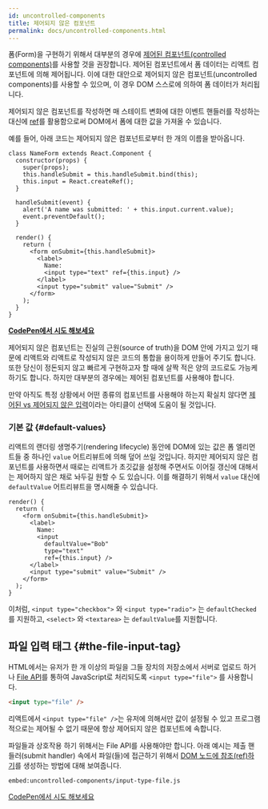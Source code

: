```yaml
---
id: uncontrolled-components
title: 제어되지 않은 컴포넌트
permalink: docs/uncontrolled-components.html
---
```

폼(Form)을 구현하기 위해서 대부분의 경우에 [제어된 컴포넌트(controlled components)](/docs/forms.html)를 사용할 것을 권장합니다. 제어된 컴포넌트에서 폼 데이터는 리액트 컴포넌트에 의해 제어됩니다. 이에 대한 대안으로 제어되지 않은 컴포넌트(uncontrolled components)를 사용할 수 있으며, 이 경우 DOM 스스로에 의하여 폼 데이터가 처리됩니다. 

제어되지 않은 컴포넌트를 작성하면 매 스테이트 변화에 대한 이벤트 핸들러를 작성하는 대신에 [ref](/docs/refs-and-the-dom.html)를 활용함으로써 DOM에서 폼에 대한 값을 가져올 수 있습니다.

예를 들어, 아래 코드는 제어되지 않은 컴포넌트로부터 한 개의 이름을 받아옵니다. 

```javascript{5,9,18}
class NameForm extends React.Component {
  constructor(props) {
    super(props);
    this.handleSubmit = this.handleSubmit.bind(this);
    this.input = React.createRef();
  }

  handleSubmit(event) {
    alert('A name was submitted: ' + this.input.current.value);
    event.preventDefault();
  }

  render() {
    return (
      <form onSubmit={this.handleSubmit}>
        <label>
          Name:
          <input type="text" ref={this.input} />
        </label>
        <input type="submit" value="Submit" />
      </form>
    );
  }
}
```

[**CodePen에서 시도 해보세요**](https://codepen.io/gaearon/pen/WooRWa?editors=0010)

제어되지 않은 컴포넌트는 진실의 근원(source of truth)을 DOM 안에 가지고 있기 때문에 리액트와 리액트로 작성되지 않은 코드의 통합을 용이하게 만들어 주기도 합니다. 또한 당신이 정돈되지 않고 빠르게 구현하고자 할 때에 살짝 적은 양의 코드로도 가능케 하기도 합니다. 하지만 대부분의 경우에는 제어된 컴포넌트를 사용해야 합니다. 

만약 아직도 특정 상황에서 어떤 종류의 컴포넌트를 사용해야 하는지 확실치 않다면 [제어된 vs 제어되지 않은 입력](https://goshakkk.name/controlled-vs-uncontrolled-inputs-react/)이라는 아티클이 선택에 도움이 될 것입니다. 

### 기본 값 {#default-values}

리액트의 랜더링 생명주기(rendering lifecycle) 동안에 DOM에 있는 값은 폼 엘리먼트들 중 하나인 `value` 어트리뷰트에 의해 덮어 쓰일 것입니다. 하지만 제어되지 않은 컴포넌트를 사용하면서 때로는 리액트가 초깃값을 설정해 주면서도 이어질 갱신에 대해서는 제어하지 않은 채로 놔두길 원할 수 도 있습니다. 이를 해결하기 위해서 `value` 대신에 `defaultValue` 어트리뷰트을 명시해줄 수 있습니다. 

```javascript{7}
render() {
  return (
    <form onSubmit={this.handleSubmit}>
      <label>
        Name:
        <input
          defaultValue="Bob"
          type="text"
          ref={this.input} />
      </label>
      <input type="submit" value="Submit" />
    </form>
  );
}
```

이처럼, `<input type="checkbox">` 와 `<input type="radio">` 는  `defaultChecked`를 지원하고, `<select>` 와 `<textarea>` 는 `defaultValue`를 지원합니다.

## 파일 입력 태그 {#the-file-input-tag}

HTML에서는 유저가 한 개 이상의 파일을 그들 장치의 저장소에서 서버로 업로드 하거나 [File API](https://developer.mozilla.org/en-US/docs/Web/API/File/Using_files_from_web_applications)를 통하여 JavaScript로 처리되도록  `<input type="file">` 를 사용합니다. 

```html
<input type="file" />
```

리액트에서 `<input type="file" />`는 유저에 의해서만 값이 설정될 수 있고 프로그램적으로는 제어될 수 없기 때문에 항상 제어되지 않은 컴포넌트에 속합니다. 

파일들과 상호작용 하기 위해서는 File API를 사용해야만 합니다. 아래 예시는 제출 핸들러(submit handler) 속에서 파일(들)에 접근하기 위해서 [DOM 노드에 참조(ref)하기](/docs/refs-and-the-dom.html)를 생성하는 방법에 대해 보여줍니다. 

`embed:uncontrolled-components/input-type-file.js`

[CodePen에서 시도 해보세요](codepen://uncontrolled-components/input-type-file)
